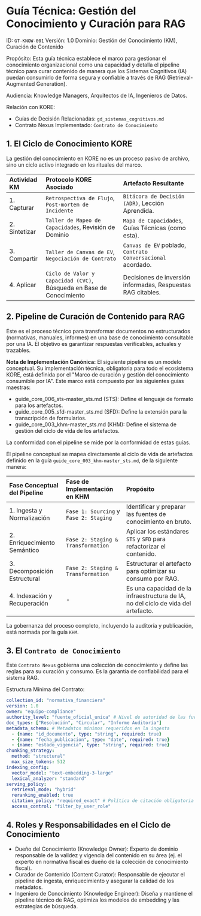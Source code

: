 # Guía Técnica: Gestión del Conocimiento y Curación para RAG

ID: `GT-KNOW-001`
Versión: 1.0
Dominio: Gestión del Conocimiento (KM), Curación de Contenido

Propósito: Esta guía técnica establece el marco para gestionar el conocimiento organizacional como una capacidad y detalla el pipeline técnico para curar contenido de manera que los Sistemas Cognitivos (IA) puedan consumirlo de forma segura y confiable a través de RAG (Retrieval-Augmented Generation).

Audiencia: Knowledge Managers, Arquitectos de IA, Ingenieros de Datos.

Relación con KORE:

* Guías de Decisión Relacionadas: `gd_sistemas_cognitivos.md`
* Contrato Nexus Implementado: `Contrato de Conocimiento`

## 1. El Ciclo de Conocimiento KORE

La gestión del conocimiento en KORE no es un proceso pasivo de archivo, sino un ciclo activo integrado en los rituales del marco.

| Actividad KM | Protocolo KORE Asociado | Artefacto Resultante |
| :--- | :--- | :--- |
| 1. Capturar | `Retrospectiva de Flujo`, `Post-mortem de Incidente` | `Bitácora de Decisión (ADR)`, Lección Aprendida. |
| 2. Sintetizar | `Taller de Mapeo de Capacidades`, Revisión de Dominio | `Mapa de Capacidades`, Guías Técnicas (como esta). |
| 3. Compartir | `Taller de Canvas de EV`, `Negociación de Contrato` | `Canvas de EV` poblado, `Contrato Conversacional` acordado. |
| 4. Aplicar | `Ciclo de Valor y Capacidad (CVC)`, Búsqueda en Base de Conocimiento | Decisiones de inversión informadas, Respuestas RAG citables. |

## 2. Pipeline de Curación de Contenido para RAG

Este es el proceso técnico para transformar documentos no estructurados (normativas, manuales, informes) en una base de conocimiento consultable por una IA. El objetivo es garantizar respuestas verificables, actuales y trazables.

**Nota de Implementación Canónica:** El siguiente pipeline es un modelo conceptual. Su implementación técnica, obligatoria para todo el ecosistema KORE, está definida por el "Marco de curación y gestión del conocimiento consumible por IA". Este marco está compuesto por las siguientes guías maestras:

* guide_core_006_sts-master_sts.md (STS): Define el lenguaje de formato para los artefactos.
* guide_core_005_sfd-master_sts.md (SFD): Define la extensión para la transcripción de formularios.
* guide_core_003_khm-master_sts.md (KHM): Define el sistema de gestión del ciclo de vida de los artefactos.

La conformidad con el pipeline se mide por la conformidad de estas guías.

El pipeline conceptual se mapea directamente al ciclo de vida de artefactos definido en la guía `guide_core_003_khm-master_sts.md`, de la siguiente manera:

| Fase Conceptual del Pipeline | Fase de Implementación en KHM | Propósito | 
| :--- | :--- | :--- |
| 1. Ingesta y Normalización | `Fase 1: Sourcing` y `Fase 2: Staging` | Identificar y preparar las fuentes de conocimiento en bruto. |
| 2. Enriquecimiento Semántico | `Fase 2: Staging & Transformation` | Aplicar los estándares `STS` y `SFD` para refactorizar el contenido. |
| 3. Decomposición Estructural | `Fase 2: Staging & Transformation` | Estructurar el artefacto para optimizar su consumo por RAG. |
| 4. Indexación y Recuperación | - | Es una capacidad de la infraestructura de IA, no del ciclo de vida del artefacto. |

La gobernanza del proceso completo, incluyendo la auditoría y publicación, está normada por la guía `KHM`.

## 3. El `Contrato de Conocimiento`

Este `Contrato Nexus` gobierna una colección de conocimiento y define las reglas para su curación y consumo. Es la garantía de confiabilidad para el sistema RAG.

Estructura Mínima del Contrato:

```yaml
collection_id: "normativa_financiera"
version: 1.0
owner: "equipo-compliance"
authority_level: "fuente_oficial_unica" # Nivel de autoridad de las fuentes
doc_types: ["Resolución", "Circular", "Informe Auditoría"]
metadata_schema: # Metadatos mínimos requeridos en la ingesta
  - {name: "id_documento", type: "string", required: true}
  - {name: "fecha_publicacion", type: "date", required: true}
  - {name: "estado_vigencia", type: "string", required: true}
chunking_strategy:
  method: "structural"
  max_size_tokens: 512
indexing_config:
  vector_model: "text-embedding-3-large"
  lexical_analyzer: "standard"
serving_policy:
  retrieval_mode: "hybrid"
  reranking_enabled: true
  citation_policy: "required_exact" # Política de citación obligatoria
  access_control: "filter_by_user_role"
```

## 4. Roles y Responsabilidades en el Ciclo de Conocimiento

* Dueño del Conocimiento (Knowledge Owner): Experto de dominio responsable de la validez y vigencia del contenido en su área (ej. el experto en normativa fiscal es dueño de la colección de conocimiento fiscal).
* Curador de Contenido (Content Curator): Responsable de ejecutar el pipeline de ingesta, enriquecimiento y asegurar la calidad de los metadatos.
* Ingeniero de Conocimiento (Knowledge Engineer): Diseña y mantiene el pipeline técnico de RAG, optimiza los modelos de embedding y las estrategias de búsqueda.
